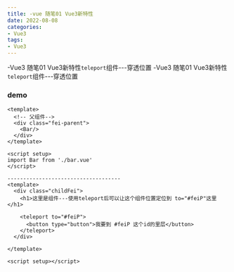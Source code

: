 ```yaml
---
title: -vue 随笔01 Vue3新特性
date: 2022-08-08
categories: 
- Vue3
tags:
- Vue3
---
```

-Vue3 随笔01 Vue3新特性`teleport`组件---穿透位置
-Vue3 随笔01 Vue3新特性`teleport`组件---穿透位置

<!-- more -->

### demo

```vue
<template>
  <!-- 父组件-->
  <div class="fei-parent">
    <Bar/>
  </div>
</template>

<script setup>
import Bar from './bar.vue'
</script>

------------------------------------
<template>
  <div class="childFei">
    <h1>这里是组件---使用teleport后可以让这个组件位置定位到 to="#feiP"这里 </h1>

    <teleport to="#feiP">
      <button type="button">我要到 #feiP 这个id的里层</button>
    </teleport>
  </div>

</template>

<script setup></script>

```



























